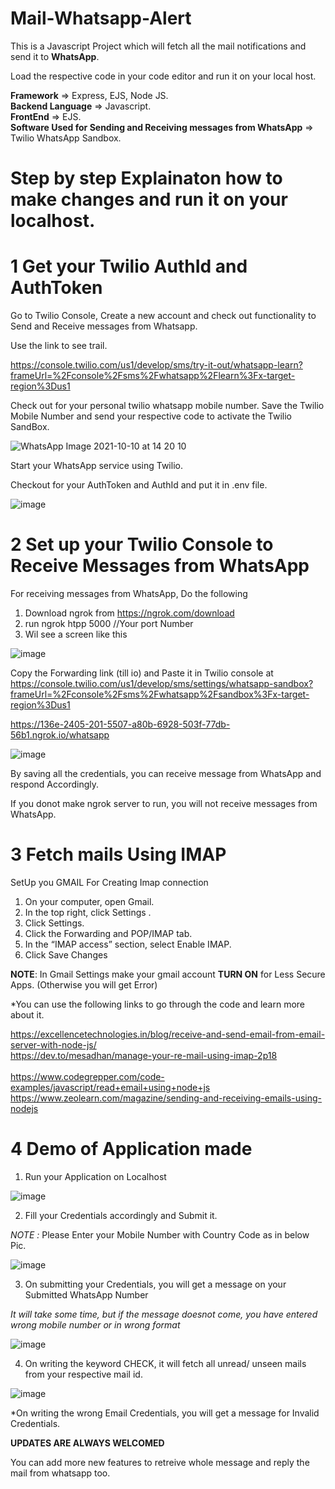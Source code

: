 # Mail-Whatsapp-Alert

This is a Javascript Project which will fetch all the mail notifications and send it to **WhatsApp**.

Load the respective code in your code editor and run it on your local host.

**Framework** => Express, EJS, Node JS. <br/>
**Backend Language** => Javascript. <br/> 
**FrontEnd** => EJS. <br/>
**Software Used for Sending and Receiving messages from WhatsApp** => Twilio WhatsApp Sandbox. <br/>


# Step by step Explainaton how to make changes and run it on your localhost.

# 1 Get your Twilio AuthId and AuthToken

Go to Twilio Console, Create a new account and check out functionality to Send and Receive messages from Whatsapp.

Use the link to see trail.

https://console.twilio.com/us1/develop/sms/try-it-out/whatsapp-learn?frameUrl=%2Fconsole%2Fsms%2Fwhatsapp%2Flearn%3Fx-target-region%3Dus1

Check out for your personal twilio whatsapp mobile number. Save the Twilio Mobile Number and send your respective code to activate the  Twilio SandBox.

![WhatsApp Image 2021-10-10 at 14 20 10](https://user-images.githubusercontent.com/64018679/136689121-bff13f8e-e91a-4daa-9feb-678b2d6b9563.jpg)

Start your WhatsApp service using Twilio.

Checkout for your AuthToken and AuthId and put it in .env file.

![image](https://user-images.githubusercontent.com/64018679/136689237-c626c480-0fbf-4ad9-8c65-5af8b5b14094.png)

# 2 Set up your Twilio Console to Receive Messages from WhatsApp

For receiving messages from WhatsApp, Do the following

1) Download ngrok from https://ngrok.com/download
2) run ngrok htpp 5000 //Your port Number
3) Wil see a screen like this

![image](https://user-images.githubusercontent.com/64018679/136689365-11787843-fdcf-4703-bd3d-e131e0931879.png)

Copy the Forwarding link (till io) and Paste it in Twilio console at https://console.twilio.com/us1/develop/sms/settings/whatsapp-sandbox?frameUrl=%2Fconsole%2Fsms%2Fwhatsapp%2Fsandbox%3Fx-target-region%3Dus1

 https://136e-2405-201-5507-a80b-6928-503f-77db-56b1.ngrok.io/whatsapp
 
 ![image](https://user-images.githubusercontent.com/64018679/136689465-2910effa-af29-4b1a-afb6-796d2b909528.png)
 
 By saving all the credentials, you can receive message from WhatsApp and respond Accordingly.
 
 If you donot make ngrok server to run, you will not receive messages from WhatsApp. 
 
 # 3 Fetch mails Using IMAP
 
SetUp you GMAIL For Creating Imap connection

1. On your computer, open Gmail.
2. In the top right, click Settings .
3. Click Settings.
4. Click the Forwarding and POP/IMAP tab.
5. In the “IMAP access” section, select Enable IMAP.
6. Click Save Changes

 **NOTE**: In Gmail Settings make your gmail account **TURN ON** for Less Secure Apps. (Otherwise you will get Error)
 
 *You can use the following links to go through the code and learn more about it.  <br/>
 
 https://excellencetechnologies.in/blog/receive-and-send-email-from-email-server-with-node-js/   <br/>
 https://dev.to/mesadhan/manage-your-re-mail-using-imap-2p18    <br/>  
 https://www.codegrepper.com/code-examples/javascript/read+email+using+node+js   <br/>
 https://www.zeolearn.com/magazine/sending-and-receiving-emails-using-nodejs   <br/>
 
 # 4 Demo of Application made
 
 1) Run your Application on Localhost
 
 ![image](https://user-images.githubusercontent.com/64018679/136690012-733fa682-a0b2-422f-baf4-a1090a8cd789.png)
 
 2) Fill your Credentials accordingly and Submit it.
 
 *NOTE :* Please Enter your Mobile Number with Country Code as in below Pic. 

 ![image](https://user-images.githubusercontent.com/64018679/136690052-7bccd9eb-5495-40f2-bcd8-a26727cd69db.png)

 3) On submitting your Credentials, you will get a message on your Submitted WhatsApp Number

*It will take some time, but if the message doesnot come, you have entered wrong mobile number or in wrong format*
 
 ![image](https://user-images.githubusercontent.com/64018679/136690238-7973285f-cb2a-4152-ad33-8c682dbd8f6b.png)

4) On writing the keyword CHECK, it will fetch all unread/ unseen mails from your respective mail id.
 
 ![image](https://user-images.githubusercontent.com/64018679/136690305-7da2c0e9-a18b-4f26-bb3b-d130e6ad15a8.png)

*On writing the wrong Email Credentials, you will get a message for Invalid Credentials.
 
 
 **UPDATES ARE ALWAYS WELCOMED** <br/>
 
 You can add more new features to retreive whole message and reply the mail from whatsapp too.
 
 
 
 
 

